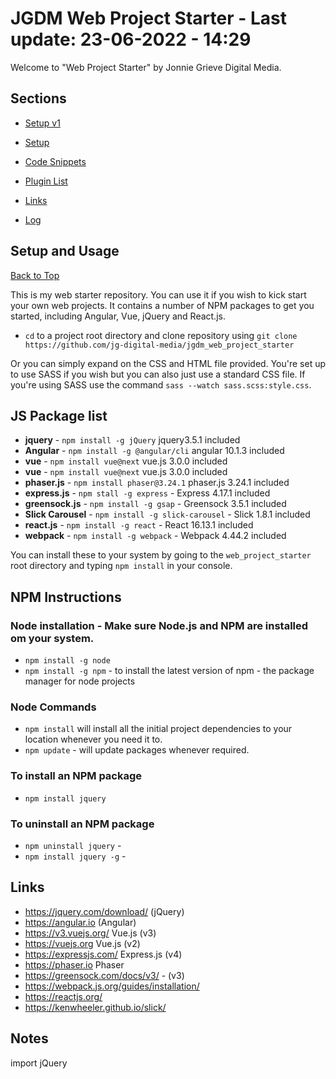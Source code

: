 # JGDM Web Project Starter - **Last update:** 23-06-2022  - 14:29

Welcome to "Web Project Starter" by Jonnie Grieve Digital Media. 

## **Sections**

  + [Setup v1](#setup-and-usage)

  + [Setup](#setup)

  + [Code Snippets](#code-snippets)

  + [Plugin List](#plugin-list)
  
  + [Links](#links)
  
  + [Log](#log)

## Setup and Usage
[Back to Top](#sections)

This is my web starter repository. You can use it if you wish to kick start your own web projects. It contains a number of NPM packages to get you started, including Angular, Vue, jQuery and React.js.

+ ```cd``` to a project root directory and clone repository using ```git clone https://github.com/jg-digital-media/jgdm_web_project_starter```

Or you can simply expand on the CSS and HTML file provided.  You're set up to use SASS if you wish but you can also just use a standard CSS file.  If you're using SASS use the command `sass --watch sass.scss:style.css`. 

## JS Package list

+ **jquery**  - ```npm install -g jQuery``` jquery3.5.1 included
+ **Angular** - ```npm install -g @angular/cli``` angular 10.1.3 included
+ **vue** - ```npm install vue@next``` vue.js 3.0.0 included
+ **vue** - ```npm install vue@next``` vue.js 3.0.0 included
+ **phaser.js** - ```npm install phaser@3.24.1```  phaser.js 3.24.1 included
+ **express.js** - ```npm stall -g express``` - Express 4.17.1 included
+ **greensock.js** - ```npm install -g gsap``` - Greensock 3.5.1 included
+ **Slick Carousel** - ```npm install -g slick-carousel``` - Slick 1.8.1 included
+ **react.js** - ```npm install -g react``` - React 16.13.1 included
+ **webpack** - ```npm install -g webpack``` - Webpack 4.44.2 included

You can install these to your system by going to the ```web_project_starter``` root directory and typing ```npm install``` in your console.

## NPM Instructions


### Node installation - Make sure Node.js and NPM are installed om your system.
+ ```npm install -g node```
+ ```npm install -g npm``` - to install the latest version of npm - the package manager for node projects

### Node Commands

+ ```npm install``` will install all the initial project dependencies to your location whenever you need it to.
+ ```npm update``` - will update packages whenever required.

### To install an NPM package

+ ```npm install jquery```

### To uninstall an NPM package
+ ```npm uninstall jquery``` - 
+ ```npm install jquery -g``` - 


## Links

+ https://jquery.com/download/ (jQuery)
+ https://angular.io (Angular)
+ https://v3.vuejs.org/ Vue.js (v3)
+ https://vuejs.org Vue.js (v2)
+ https://expressjs.com/ Express.js (v4)
+ https://phaser.io Phaser 
+ https://greensock.com/docs/v3/ - (v3)
+ https://webpack.js.org/guides/installation/
+ https://reactjs.org/ 
+ https://kenwheeler.github.io/slick/ 


## Notes

import jQuery